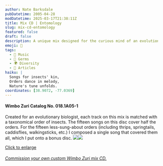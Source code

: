 ```yaml
---
author: Nate Barksdale
pubDatetime: 2005-04-28
modDatetime: 2025-03-17T21:38:11Z
title: Mix CD | Entomology
slug: mix-cd-entomology
featured: false
draft: false
description: A unique mix designed for the curious mind of an evolutionary biologist, featuring music that resonates with the vibrant world of insects.
emoji: 🦋
tags:
  - 🎵 Music
  - 🦠 Germs
  - 🌍 Diversity
  - 📖 Articles
haiku: |
  Songs for insects' kin,  
  Orders dance in melody,  
  Nature's tune unfolds.
coordinates: [38.9072, -77.0369]
---
```


#### Wimbo Zuri Catalog No. 018.1A05-1

Created for an evolutionary biologist, each track on this mix is matched with a taxonomical order of insects. The fifteen songs on this disc cover half the orders. For the fifteen less-sung-about orders (including thrips, springtails, caddisflies, walkingsticks, etc.) I composed a single song that covered them all, which I put onto a bonus disc. [![](@assets/images/entomology_260.jpg)](@assets/images/entomology_530.jpg)[![](@assets/images/entomology2_260.jpg)](@assets/images/entomology2_530.jpg)

[Click to enlarge](@assets/images/entomology_530.jpg)

###### [Commission your own custom Wimbo Zuri mix CD.](https://www.natebarksdale.com/?p=342)
